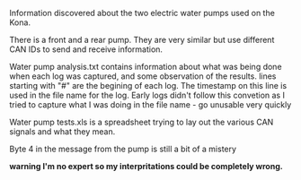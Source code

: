 Information discovered about the two electric water pumps used on the Kona.

There is a front and a rear pump. 
They are very similar but use different CAN IDs to send and receive information.

Water pump analysis.txt contains information about what was being done when each log was captured, and some observation of the results.
lines starting with "#" are the begining of each log. The timestamp on this line is used in the file name for the log. Early logs didn't follow this convetion as I tried to capture what I was doing in the file name - go unusable very quickly

Water pump tests.xls is a spreadsheet trying to lay out the various CAN signals and what they mean.

Byte 4 in the message from the pump is still a bit of a mistery

**warning I'm no expert so my interpritations could be completely wrong.**

